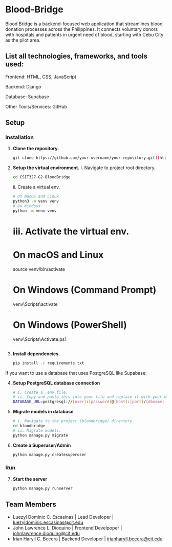 # Blood-Bridge
Blood Bridge is a backend-focused web application that streamlines blood donation processes across the Philippines. It connects voluntary donors with hospitals and patients in urgent need of blood, starting with Cebu City as the pilot area.

## List all technologies, frameworks, and tools used:

Frontend: HTML, CSS, JavaScript

Backend: Django

Database: Supabase

Other Tools/Services: GitHub

## Setup

### Installation

1.  **Clone the repository.**
    ```bash
    git clone https://github.com/your-username/your-repository.git](https://github.com/thatguyKire/CSIT327-G2-BloodBridge.git
    ```
2.  **Setup the virtual environment.**
    i. Navigate to project root directory.
    ```bash
    cd CSIT327-G2-BloodBridge
    ```
    ii. Create a virtual env.
    ```bash
    # On macOS and Linux
    python3 -m venv venv
    # On Windows
    python -m venv venv
    ```
    
    # iii. Activate the virtual env.
    # On macOS and Linux
    source venv/bin/activate
    # On Windows (Command Prompt)
    venv\Scripts\activate
    # On Windows (PowerShell)
    venv\Scripts\Activate.ps1
    ```
3.  **Install dependencies.**
    ```bash
    pip install -r requirements.txt
    ```

If you want to use a database that uses PostgreSQL like Supabase:

4.  **Setup PostgreSQL database connection**
    ```bash
    # i. Create a .env file.
    # ii. Copy and paste this into your file and replace it with your database credentials:
    DATABASE_URL=postgresql://[user]:[password]@[host]:[port]/[dbname]
    ```   
5.  **Migrate models in database**
    ```bash
    # i. Navigate to the project (bloodbridge) directory.
    cd bloodbridge
    # ii. Migrate models.
    python manage.py migrate
    ```
6. **Create a Superuser/Admin**
   ```bash
   python manage.py createsuperuser
   ```

### Run

7. **Start the server**
   ```bash
   python manage.py runserver
   ```

## Team Members
- Luezyl Dominic C. Escasinas | Lead Developer | luezyldominic.escasinas@cit.edu
- John Lawrence L. Dioquino | Frontend Develpoper | johnlawrence.dioquino@cit.edu
- Irian Haryll C. Becera | Backend Developer |  irianharyll.becera@cit.edu

